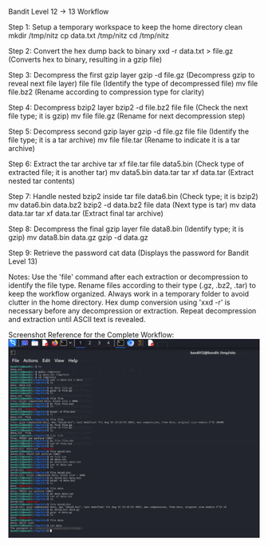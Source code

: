 Bandit Level 12 → 13 Workflow

Step 1: Setup a temporary workspace to keep the home directory clean
mkdir /tmp/nitz
cp data.txt /tmp/nitz
cd /tmp/nitz

Step 2: Convert the hex dump back to binary
xxd -r data.txt > file.gz   (Converts hex to binary, resulting in a gzip file)

Step 3: Decompress the first gzip layer
gzip -d file.gz             (Decompress gzip to reveal next file layer)
file file                   (Identify the type of decompressed file)
mv file file.bz2            (Rename according to compression type for clarity)

Step 4: Decompress bzip2 layer
bzip2 -d file.bz2
file file                   (Check the next file type; it is gzip)
mv file file.gz             (Rename for next decompression step)

Step 5: Decompress second gzip layer
gzip -d file.gz
file file                   (Identify the file type; it is a tar archive)
mv file file.tar            (Rename to indicate it is a tar archive)

Step 6: Extract the tar archive
tar xf file.tar
file data5.bin              (Check type of extracted file; it is another tar)
mv data5.bin data.tar
tar xf data.tar             (Extract nested tar contents)

Step 7: Handle nested bzip2 inside tar
file data6.bin              (Check type; it is bzip2)
mv data6.bin data.bz2
bzip2 -d data.bz2
file data                   (Next type is tar)
mv data data.tar
tar xf data.tar             (Extract final tar archive)

Step 8: Decompress the final gzip layer
file data8.bin              (Identify type; it is gzip)
mv data8.bin data.gz
gzip -d data.gz

Step 9: Retrieve the password
cat data                    (Displays the password for Bandit Level 13)

Notes:
Use the 'file' command after each extraction or decompression to identify the file type.
Rename files according to their type (.gz, .bz2, .tar) to keep the workflow organized.
Always work in a temporary folder to avoid clutter in the home directory.
Hex dump conversion using 'xxd -r' is necessary before any decompression or extraction.
Repeat decompression and extraction until ASCII text is revealed.

Screenshot Reference for the Complete Workflow:
![Bandit 12 to 13 Workflow](screenshots/command.png)
